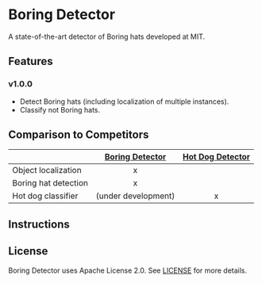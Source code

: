 # Boring Detector

A state-of-the-art detector of Boring hats developed at MIT. 

## Features

### v1.0.0

* Detect Boring hats (including localization of multiple instances).
* Classify not Boring hats.

## Comparison to Competitors

|                       |   [Boring Detector][1]  |  [Hot Dog Detector][1]  |
| --------------------- |:-----------------------:|:-----------------------:|
| Object localization   |            x            |                         |
| Boring hat detection  |            x            |                         |
| Hot dog classifier    |   (under development)   |            x            |

[1]: https://lex.mit.edu/boring
[2]: https://play.google.com/store/apps/details?id=com.seefoodtechnologies.nothotdog&hl=en

## Instructions


## License

Boring Detector uses Apache License 2.0. See
[LICENSE](https://github.com/lexfridman/boring-detector/blob/master/LICENSE) for more details.
